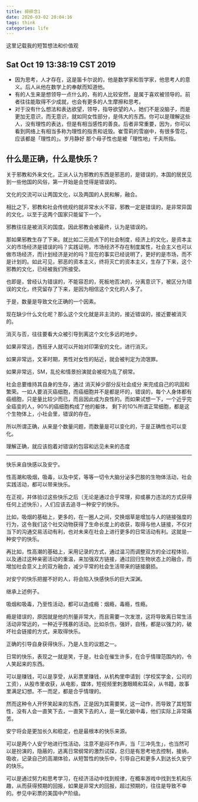 ```yaml
---
title: 碎碎念1
date: 2020-03-02 20:04:16
tags: think
categories: life
---
```



<!--more-->

这里记载我的短暂想法和价值观


## Sat Oct 19 13:38:19 CST 2019

- 因为思考，人才存在，这是笛卡尔说的，他是数学家和哲学家，他思考人的意义。后人从他在数学上的奉献而知道他。
- 有的人生来是想领导一点什么的，有的人比较安然，是属于喜欢被领导的。前者往往能取得不少成就，也会有更多的人生摩擦和思考。
- 对于没有什么想法和表达欲望，领导，指导欲望的人，她们不是没脑子，而是更加无意识，而无意识，就如同女性部分，是伟大的东西。你可以是理解这些人，没有理性的表达，但是有相当感性的善良。后者非常重要，因为，你可以看到网络上有相当多称为理性的指责和诋毁。崔雪莉的雪崩中，有很多雪花，应该都是「理性的」。岁月静好 那个母子性也是被「理性地」千夫所指。

## 什么是正确，什么是快乐？

关于邪教和外来文化，正派人认为邪教的东西是邪恶的，是错误的，本国的居民见到一些他国的风俗，第一开始是会觉得是错误的。

文化的交流可以让两国文化，以及两国的人民和解，融合。

相比之下，邪教和社会传统规约就非常水火不容，邪教一定是错误的，是非常异国的文化，以至于这两个国家只能留下一个。

邪教往往是被消灭的国度。因此邪教会被最终，认为是错误的。

那如果邪教生存了下来。就比如二元观点下的社会制度，经济上的文化，是资本主义的市场经济是错误的吗？实践证明，市场经济不存在制度属性，社会主义也可以做市场经济，而计划经济是对的吗？现在的事实已经说明了，更好的是市场，而不是计划的。如此可见，邪恶的资本主义，终将灭亡的资本主义，生存了下来，这个邪教的文化，已经被我们所接受。

也即是，曾经认为错误的，不能容忍的，死板地否决的，分离意识下，被区分为错误的文化，终究留存了下来，是因为相信这个文化的人多了。

于是，数量是导致文化正确的一个因素。

现在缺少什么文化呢？那么这个文化就是非主流的，接近错误的，接近要被消灭的。

消灭与否，往往要看大众被引导到离这个文化多远的地步。

如果非常远，西班牙人就可以开始对印第安的文化，进行消灭。

如果非常远，文革时期，男性对女性的贴近，就会被判定为流氓罪。

如果非常远，SM，乱伦和情景扮演就会被视为乱了纲常。

社会总要维持其自身的生存，通过 消灭掉少部分反社会成分 来完成自己的巩固和繁荣。一如人要消灭癌细胞，而癌细胞并不是都是坏的，错误的，每个人身体都有癌细胞，只是量比较少而已，而且因此成为良性的。而如果试想一下，一个近乎完全癌变的人，90%的癌细胞构成了他的躯体， 剩下的10%所谓正常细胞，都是这个生物体上，小社会里，错误的存在。

所以所谓正确，从来是个数量问题，而数量是可以变化的，于是正确性也可以变化。

理解正确，就应该抱着对错误的包容和远见未来的态度

---

快乐来自快感以及安宁。

性高潮和吸烟，吸毒，以及中奖，等等一切令大脑分泌多巴胺的生物体活动，社会实践活动，都可以带来快乐。

在正视，并体验过这些快乐之后（无论是通过合乎常理，抑或暴力违法的方式获得任何上述快乐），人们应该去追寻一种安宁的快乐。

比如，吸烟的基础上，更多的，在一圈人之间，交换烟草是增加与人的链接强度的行为，这令我们这个社交动物获得了生命长度上的收获，取得与他人链接，不仅对当下的沟通交易活动有利，也对未来在社会上进行更多的日常活动有利。这就是一种安宁的快乐。

再比如，性高潮的基础上，采用记录的方式，通过温习而调整双方的全过程体验，以及通过这种亲密活动的重温，来加强双方链接，通过回归生物状态上的融合，而增加社会意义上的双方融合，减少平常的社会生活带来的链接磨损。

对安宁的快乐把握不好的人，将会陷入快感快乐的巨大深渊。

继承上述例子。

吸烟和吸毒，乃至性活动，都可以造成瘾：烟瘾，毒瘾，性瘾。

瘾是错误的，原因就是他的剂量非常大，而且需要一次发泄，这将导致离日常生活活动非常远的，一种近乎残暴的活动。比如杀伤，强奸，自残，都是以强力的，破坏社会链接的方式，来取得快乐。

正确的引导自身获得快乐，乃是人生的议题之一。

日常的快乐，表现之一就是笑，于是，社会在催生许多，在合乎情理范围内的，令人笑起来的东西。

可以是赚钱，可以是享受，从彩票里赚钱，从机构里申请到（学校奖学金，公司的工资），从股市里收获，从电影，媒体，短视频里刺激眼睛和耳朵，从书籍，故事里满足幻想。不一而足，都是合乎情理的。

然而这种令人开怀笑起来的东西，正是因为其需要笑，这一动作，而导致了其短暂性，没有人会一直笑下去，一直笑下去的人，是一氧化碳中毒，他们实际上非常痛苦。

安宁将会是更加长久和稳定，也是最根本的快乐来源。

可以是两个人安宁地进行性活动，注意不是闷不作声，当「三冲先生」，也当然可以是扮演的，隐蔽的，逃离日常纲常的激烈试探，总归是有思考地去控制，接纳，吸收，记录自己的高潮体验，从短暂性的快乐中，引导自己和更多人到达长久安宁的快乐。

可以是通过努力和思考学习，在经济活动中找到规律，在概率游戏中找到生机和乐趣，从而获得预期的回报，如果是非常大的回报，超过预期的，往往是导致不幸的。参见中彩票的美国中产阶级。


